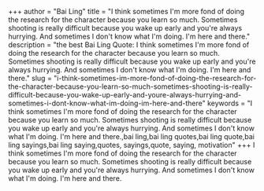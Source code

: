 +++
author = "Bai Ling"
title = "I think sometimes I'm more fond of doing the research for the character because you learn so much. Sometimes shooting is really difficult because you wake up early and you're always hurrying. And sometimes I don't know what I'm doing. I'm here and there."
description = "the best Bai Ling Quote: I think sometimes I'm more fond of doing the research for the character because you learn so much. Sometimes shooting is really difficult because you wake up early and you're always hurrying. And sometimes I don't know what I'm doing. I'm here and there."
slug = "i-think-sometimes-im-more-fond-of-doing-the-research-for-the-character-because-you-learn-so-much-sometimes-shooting-is-really-difficult-because-you-wake-up-early-and-youre-always-hurrying-and-sometimes-i-dont-know-what-im-doing-im-here-and-there"
keywords = "I think sometimes I'm more fond of doing the research for the character because you learn so much. Sometimes shooting is really difficult because you wake up early and you're always hurrying. And sometimes I don't know what I'm doing. I'm here and there.,bai ling,bai ling quotes,bai ling quote,bai ling sayings,bai ling saying,quotes, sayings,quote, saying, motivation"
+++
I think sometimes I'm more fond of doing the research for the character because you learn so much. Sometimes shooting is really difficult because you wake up early and you're always hurrying. And sometimes I don't know what I'm doing. I'm here and there.
